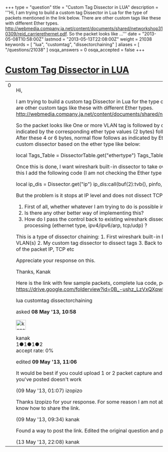 +++
type = "question"
title = "Custom Tag Dissector in LUA"
description = '''Hi, I am trying to build a custom tag Dissector in Lua for the type of packets mentioned in the link below. There are other custom tags like these with different Ether types. http://webmedia.company.ja.net/content/documents/shared/networkshop310309/reid_carrierethernet.pdf. So the packet looks like ...'''
date = "2013-05-08T10:58:00Z"
lastmod = "2013-05-13T22:08:00Z"
weight = 21038
keywords = [ "lua", "customtag", "dissectorchaining" ]
aliases = [ "/questions/21038" ]
osqa_answers = 0
osqa_accepted = false
+++

<div class="headNormal">

# [Custom Tag Dissector in LUA](/questions/21038/custom-tag-dissector-in-lua)

</div>

<div id="main-body">

<div id="askform">

<table id="question-table" style="width:100%;"><colgroup><col style="width: 50%" /><col style="width: 50%" /></colgroup><tbody><tr class="odd"><td style="width: 30px; vertical-align: top"><div class="vote-buttons"><span id="post-21038-upvote" class="ajax-command post-vote up" rel="nofollow" title="I like this post (click again to cancel)"> </span><div id="post-21038-score" class="post-score" title="current number of votes">0</div><span id="post-21038-downvote" class="ajax-command post-vote down" rel="nofollow" title="I dont like this post (click again to cancel)"> </span> <span id="favorite-mark" class="ajax-command favorite-mark" rel="nofollow" title="mark/unmark this question as favorite (click again to cancel)"> </span><div id="favorite-count" class="favorite-count"></div></div></td><td><div id="item-right"><div class="question-body"><p>Hi,</p><p>I am trying to build a custom tag Dissector in Lua for the type of packets mentioned in the link below. There are other custom tags like these with different Ether types. <a href="http://webmedia.company.ja.net/content/documents/shared/networkshop310309/reid_carrierethernet.pdf.">http://webmedia.company.ja.net/content/documents/shared/networkshop310309/reid_carrierethernet.pdf.</a></p><p>So the packet looks like One or more VLAN tag is followed by one or more custom tags. These tags are indicated by the corresponding ether type values (2 bytes) followed by 2 or 4 bytes specific to the tags. After these 4 or 6 bytes, normal flow follows as indicated by Ether type- IPv4 or IPv6 then TCP. I invoke the custom dissector based on the ether type like below:</p><p>local Tags_Table = DissectorTable.get("ethertype") Tags_Table:add(CUSTOM_TAG_TYPE, p_customtag)</p><p>Once this is done, I want wireshark built-in dissector to take over for IP and TCP processing (say). To do this I add the following code (I am not checking the Ether type value for now which I will add later):</p><p>local ip_dis = Dissector.get("ip") ip_dis:call(buf(2):tvb(), pinfo, root)</p><p>But the problem is it stops at IP level and does not dissect TCP level. Now my questions are:</p><ol><li>First of all, whether whatever I am trying to do is possible in LUA?</li><li>Is there any other better way of implementing this?</li><li>How do I pass the control back to existing wireshark dissector after custom tag decoding for the rest of processing (ethernet type, ipv4/ipv6/arp, tcp/udp) ?</li></ol><p>This is a type of dissector chaining: 1. First wireshark built-in Ethernet dissector to decode DA, SA, VLAN(s) 2. My custom tag dissector to dissect tags 3. Back to built-in wireshark dissector to decode rest of the packet IP, TCP etc</p><p>Appreciate your response on this.</p><p>Thanks, Kanak</p><p>Here is the link with few sample packets, complete lua code, pdf file and a file with more sample packets. <a href="https://drive.google.com/folderview?id=0B_-ushz_LzVxQXpwbDR3UHpfYm8&amp;usp=sharing">https://drive.google.com/folderview?id=0B_-ushz_LzVxQXpwbDR3UHpfYm8&amp;usp=sharing</a></p></div><div id="question-tags" class="tags-container tags"><span class="post-tag tag-link-lua" rel="tag" title="see questions tagged &#39;lua&#39;">lua</span> <span class="post-tag tag-link-customtag" rel="tag" title="see questions tagged &#39;customtag&#39;">customtag</span> <span class="post-tag tag-link-dissectorchaining" rel="tag" title="see questions tagged &#39;dissectorchaining&#39;">dissectorchaining</span></div><div id="question-controls" class="post-controls"></div><div class="post-update-info-container"><div class="post-update-info post-update-info-user"><p>asked <strong>08 May '13, 10:58</strong></p><img src="https://secure.gravatar.com/avatar/38d065c79258ba22994e62b3942352be?s=32&amp;d=identicon&amp;r=g" class="gravatar" width="32" height="32" alt="kanak&#39;s gravatar image" /><p><span>kanak</span><br />
<span class="score" title="1 reputation points">1</span><span title="1 badges"><span class="badge1">●</span><span class="badgecount">1</span></span><span title="1 badges"><span class="silver">●</span><span class="badgecount">1</span></span><span title="2 badges"><span class="bronze">●</span><span class="badgecount">2</span></span><br />
<span class="accept_rate" title="Rate of the user&#39;s accepted answers">accept rate:</span> <span title="kanak has no accepted answers">0%</span></p></div><div class="post-update-info post-update-info-edited"><p><span> edited <strong>09 May '13, 11:06</strong> </span></p></div></div><div id="comments-container-21038" class="comments-container"><span id="21051"></span><div id="comment-21051" class="comment"><div id="post-21051-score" class="comment-score"></div><div class="comment-text"><p>It would be best if you could upload 1 or 2 packet capture and your full lua code somewhere. Also that link you've posted doesn't work</p></div><div id="comment-21051-info" class="comment-info"><span class="comment-age">(09 May '13, 01:07)</span> <span class="comment-user userinfo">izopizo</span></div></div><span id="21060"></span><div id="comment-21060" class="comment"><div id="post-21060-score" class="comment-score"></div><div class="comment-text"><p>Thanks Izopizo for your response. For some reason I am not able to post the Google drive link here. I don't know how to share the link.</p></div><div id="comment-21060-info" class="comment-info"><span class="comment-age">(09 May '13, 09:34)</span> <span class="comment-user userinfo">kanak</span></div></div><span id="21122"></span><div id="comment-21122" class="comment"><div id="post-21122-score" class="comment-score"></div><div class="comment-text"><p>Found a way to post the link. Edited the original question and posted the link in the end.</p></div><div id="comment-21122-info" class="comment-info"><span class="comment-age">(13 May '13, 22:08)</span> <span class="comment-user userinfo">kanak</span></div></div></div><div id="comment-tools-21038" class="comment-tools"></div><div class="clear"></div><div id="comment-21038-form-container" class="comment-form-container"></div><div class="clear"></div></div></td></tr></tbody></table>

</div>

</div>

